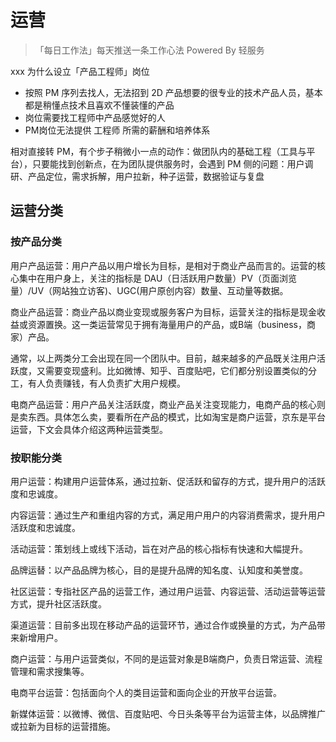 # 运营


> 「每日工作法」每天推送一条工作心法 Powered By 轻服务


xxx 为什么设立「产品工程师」岗位
* 按照 PM 序列去找人，无法招到 2D 产品想要的很专业的技术产品人员，基本都是稍懂点技术且喜欢不懂装懂的产品
* 岗位需要找工程师中产品感觉好的人
* PM岗位无法提供 工程师 所需的薪酬和培养体系




相对直接转 PM，有个步子稍微小一点的动作：做团队内的基础工程（工具与平台），只要能找到创新点，在为团队提供服务时，会遇到 PM 侧的问题：用户调研、产品定位，需求拆解，用户拉新，种子运营，数据验证与复盘



## 运营分类

### 按产品分类

用户产品运营：用户产品以用户增长为目标，是相对于商业产品而言的。运营的核心集中在用户身上，关注的指标是 DAU（日活跃用户数量）PV（页面浏览量）/UV（网站独立访客)、UGC(用户原创内容）数量、互动量等数据。

商业产品运营：商业产品以商业变现或服务客户为目标，运营关注的指标是现金收益或资源置换。这一类运营常见于拥有海量用户的产品，或B端（business，商家）产品。

通常，以上两类分工会出现在同一个团队中。目前，越来越多的产品既关注用户活跃度，又需要变现盛利。比如微博、知乎、百度贴吧，它们都分别设置类似的分工，有人负责赚钱，有人负责扩大用户规模。

电商产品运营：用户产品关注活跃度，商业产品关注变现能力，电商产品的核心则是卖东西。具体怎么卖，要看所在产品的模式，比如淘宝是商户运营，京东是平台运营，下文会具体介绍这两种运营类型。

### 按职能分类

用户运营：构建用户运营体系，通过拉新、促活跃和留存的方式，提升用户的活跃度和忠诚度。

内容运营：通过生产和重组内容的方式，满足用户用户的内容消费需求，提升用户活跃度和忠诚度。

活动运营：策划线上或线下活动，旨在对产品的核心指标有快速和大幅提升。

品牌运替：以产品品牌为核心，目的是提升品牌的知名度、认知度和美誉度。

社区运营：专指社区产品的运营工作，通过用户运营、内容运营、活动运营等运营方式，提升社区活跃度。

渠道运营：目前多出现在移动产品的运营环节，通过合作或换量的方式，为产品带来新增用户。

商户运营：与用户运营类似，不同的是运营对象是B端商户，负责日常运营、流程管理和需求搜集等。

电商平台运营：包括面向个人的类目运营和面向企业的开放平台运营。

新媒体运营：以微博、微信、百度贴吧、今日头条等平台为运营主体，以品牌推广或拉新为目标的运营措施。






